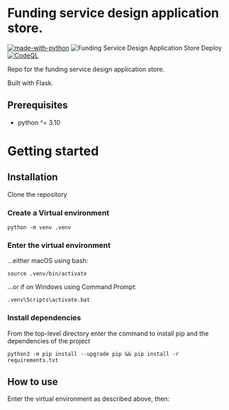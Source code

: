 # Funding service design application store.

[![made-with-python](https://img.shields.io/badge/Made%20with-Python-1f425f.svg)](https://www.python.org/)
![Funding Service Design Application Store Deploy](https://github.com/communitiesuk/funding-service-design-application-store/actions/workflows/govcloud.yml/badge.svg)
[![CodeQL](https://github.com/communitiesuk/funding-service-design-application-store/actions/workflows/codeql-analysis.yml/badge.svg)](https://github.com/communitiesuk/funding-service-design-application-store/actions/workflows/codeql-analysis.yml)

Repo for the funding service design application store.

Built with Flask.

## Prerequisites
- python ^= 3.10

# Getting started

## Installation

Clone the repository

### Create a Virtual environment

    python -m venv .venv

### Enter the virtual environment

...either macOS using bash:

    source .venv/bin/activate

...or if on Windows using Command Prompt:

    .venv\Scripts\activate.bat

### Install dependencies
From the top-level directory enter the command to install pip and the dependencies of the project

    python3 -m pip install --upgrade pip && pip install -r requirements.txt

## How to use
Enter the virtual environment as described above, then: